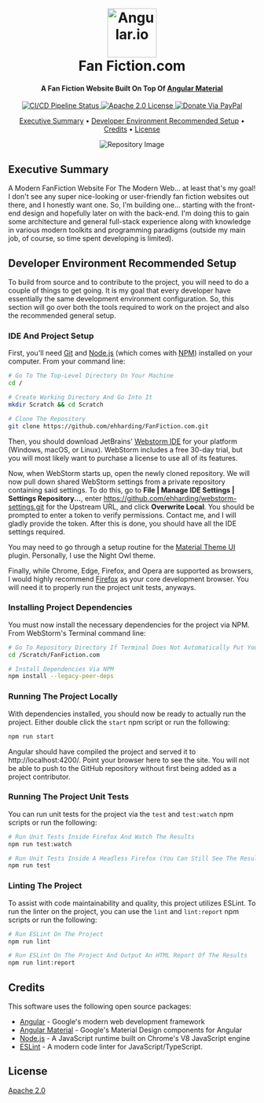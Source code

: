 <!--suppress HtmlDeprecatedAttribute -->
<div align="center">
  <h1>
    <a href="https://angular.io"><img alt="Angular.io" src="https://angular.io/assets/images/logos/angular/angular.svg" width="100" /></a>
    <br>
    Fan Fiction.com
  </h1>

  <h4>
    A Fan Fiction Website Built On Top Of <a href="https://material.angular.io" target="_blank">Angular Material</a>
  </h4>

  <p>
    <a href="https://github.com/ehharding/FanFiction.com/actions" target="_blank">
      <img alt="CI/CD Pipeline Status" src="https://github.com/ehharding/FanFiction.com/actions/workflows/main.yml/badge.svg"/>
    </a>
    <a href="https://opensource.org/licenses/Apache-2.0" target="_blank">
      <img alt="Apache 2.0 License" src="https://img.shields.io/badge/License-Apache%202.0-blue.svg"/>
    </a>
    <a href="https://www.paypal.me/ehharding" target="_blank" >
      <img alt="Donate Via PayPal" src="https://img.shields.io/badge/PayPal-donate-ff69b4.svg"/>
    </a>
  </p>

  <p>
    <a href="#executive-summary">Executive Summary</a> •
    <a href="#developer-environment-recommended-setup">Developer Environment Recommended Setup</a> •
    <a href="#credits">Credits</a> •
    <a href="#license">License</a>
  </p>

  <!-- This Is A Placeholder Image Until A Better One Is Found Or Created -->
  <img alt="Repository Image" src="https://repository-images.githubusercontent.com/302976042/b7524280-78b4-11eb-8eea-2c34fedcf9c1"/>
</div>

## Executive Summary
A Modern FanFiction Website For The Modern Web... at least that's my goal! I don't see any super nice-looking or user-friendly fan fiction websites
out there, and I honestly want one. So, I'm building one... starting with the front-end design and hopefully later on with the back-end. I'm doing
this to gain some architecture and general full-stack experience along with knowledge in various modern toolkits and programming paradigms (outside my
main job, of course, so time spent developing is limited).

## Developer Environment Recommended Setup
To build from source and to contribute to the project, you will need to do a couple of things to get going. It is my goal that every developer have
essentially the same development environment configuration. So, this section will go over both the tools required to work on the project and also the
recommended general setup.

### IDE And Project Setup
First, you'll need [Git](https://git-scm.com) and [Node.js](https://nodejs.org/en/) (which comes with [NPM](http://npmjs.com)) installed on
your computer. From your command line:

```bash
# Go To The Top-Level Directory On Your Machine
cd /

# Create Working Directory And Go Into It
mkdir Scratch && cd Scratch

# Clone The Repository
git clone https://github.com/ehharding/FanFiction.com.git
```

Then, you should download JetBrains' [Webstorm IDE](https://www.jetbrains.com/webstorm/) for your platform (Windows, macOS, or Linux). WebStorm
includes a free 30-day trial, but you will most likely want to purchase a license to use all of its features.

Now, when WebStorm starts up, open the newly cloned repository. We will now pull down shared WebStorm settings from a private repository containing
said settings. To do this, go to <strong>File | Manage IDE Settings | Settings Repository...</strong>, enter
https://github.com/ehharding/webstorm-settings.git for the Upstream URL, and click <strong>Overwrite Local</strong>. You should be prompted to enter
a token to verify permissions. Contact me, and I will gladly provide the token. After this is done, you should have all the IDE settings required.

You may need to go through a setup routine for the [Material Theme UI](https://plugins.jetbrains.com/plugin/8006-material-theme-ui) plugin.
Personally, I use the Night Owl theme.

Finally, while Chrome, Edge, Firefox, and Opera are supported as browsers, I would highly recommend [Firefox](https://www.mozilla.org/en-US/new/) as
your core development browser. You will need it to properly run the project unit tests, anyways.

### Installing Project Dependencies
You must now install the necessary dependencies for the project via NPM. From WebStorm's Terminal command line:

```bash
# Go To Repository Directory If Terminal Does Not Automatically Put You Here
cd /Scratch/FanFiction.com

# Install Dependencies Via NPM
npm install --legacy-peer-deps
```

### Running The Project Locally
With dependencies installed, you should now be ready to actually run the project. Either double click the `start` npm script or run the following:

```bash
npm run start
```

Angular should have compiled the project and served it to http://localhost:4200/. Point your browser here to see the site. You will not be able to
push to the GitHub repository without first being added as a project contributor.

### Running The Project Unit Tests
You can run unit tests for the project via the `test` and `test:watch` npm scripts or run the following:

```bash
# Run Unit Tests Inside Firefox And Watch The Results
npm run test:watch

# Run Unit Tests Inside A Headless Firefox (You Can Still See The Results In The Terminal)
npm run test
```

### Linting The Project
To assist with code maintainability and quality, this project utilizes ESLint. To run the linter on the project, you can use the `lint` and
`lint:report` npm scripts or run the following:

```bash
# Run ESLint On The Project
npm run lint

# Run ESLint On The Project And Output An HTML Report Of The Results
npm run lint:report
```

## Credits
This software uses the following open source packages:

- [Angular](https://angular.io) - Google's modern web development framework
- [Angular Material](https://material.angular.io) - Google's Material Design components for Angular
- [Node.js](https://nodejs.org/en/) - A JavaScript runtime built on Chrome's V8 JavaScript engine
- [ESLint](https://eslint.org) - A modern code linter for JavaScript/TypeScript.

## License
[Apache 2.0](https://www.apache.org/licenses/LICENSE-2.0)
